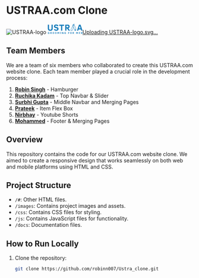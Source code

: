 # USTRAA.com Clone

![USTRAA-logo](https://github.com/hmohammed448/Ustraa-Clone/assets/101665407/2ac084f1-8f8f-41b0-ad01-d8210a539f54)
<svg xmlns="http://www.w3.org/2000/svg" width="94" height="28" fill="none"><path fill="#187DBB" d="M9.933 11.817a5.764 5.764 0 0 1-.74 3.372 3.064 3.064 0 0 1-2.614.995 3.725 3.725 0 0 1-2.002-.447 2.47 2.47 0 0 1-.994-1.377 8.59 8.59 0 0 1-.32-2.58V2.65H0v9.346c0 2.537.522 4.347 1.556 5.444a6.74 6.74 0 0 0 5.062 1.633c2.359 0 4.055-.548 5.074-1.645 1.019-1.097 1.53-2.907 1.53-5.419V2.65H9.935l-.002 9.167ZM27.082 10.363a6.251 6.251 0 0 0-1.785-.852 50.277 50.277 0 0 0-2.014-.573 11.143 11.143 0 0 1-2.589-.83 1.299 1.299 0 0 1-.738-1.185 1.413 1.413 0 0 1 .714-1.3 3.612 3.612 0 0 1 1.85-.408 3.758 3.758 0 0 1 3.454 1.913l2.5-1.948c-1.162-1.916-3.13-2.875-5.906-2.875a6.754 6.754 0 0 0-4.424 1.288 4.368 4.368 0 0 0-1.542 3.571c-.028.72.13 1.436.459 2.078.31.55.746 1.018 1.274 1.365a6.989 6.989 0 0 0 1.913.892c.739.23 1.53.46 2.359.676.62.144 1.226.344 1.81.599.307.141.574.356.778.624.18.262.27.575.255.893.029.572-.26 1.113-.753 1.406a3.987 3.987 0 0 1-2.078.459 5.384 5.384 0 0 1-1.582-.217 4 4 0 0 1-1.186-.609 5.924 5.924 0 0 1-1.058-1.185l-2.524 1.917a5.798 5.798 0 0 0 2.563 2.283 8.96 8.96 0 0 0 3.71.714 7.336 7.336 0 0 0 4.684-1.293 4.476 4.476 0 0 0 1.582-3.697 4.793 4.793 0 0 0-.472-2.27 3.917 3.917 0 0 0-1.254-1.436ZM30.69 5.634h4.948V18.72h3.277V5.634h4.948V2.65H30.69v2.984ZM57.822 10.696a5.575 5.575 0 0 0 .867-3.277 4.345 4.345 0 0 0-1.428-3.66 7.426 7.426 0 0 0-4.535-1.109h-5.843v16.07h3.277v-6.087h1.658l4.093 6.087h3.762l-4.297-6.465a3.905 3.905 0 0 0 2.446-1.56Zm-3.57-1.135c-.55.16-1.123.228-1.696.205h-2.397V5.494h2.537a3.797 3.797 0 0 1 2.053.421c.468.41.702 1.027.624 1.645.027.469-.06.937-.254 1.364a1.69 1.69 0 0 1-.866.637h-.001ZM88.207 2.65h-4.26L78.63 18.72h3.252l1.046-3.264h6.184l1.071 3.264h3.354l-5.33-16.07Zm-4.347 9.933 2.168-6.644 2.155 6.644H83.86ZM74.284 9.357a32.798 32.798 0 0 0-3.265-6.036l.536-1.212A1.136 1.136 0 0 0 70.98.62a1.132 1.132 0 0 0-1.496.578l-.365.828a1.704 1.704 0 0 0-.255-.012h-.153A2.378 2.378 0 0 0 66.5 4.538c.02.291.094.576.217.841l-5.151 11.667-.306.7.702.306 1.989.88a1.72 1.72 0 0 0 2.284-.879l2.613-5.928c.36-.82.04-1.778-.739-2.218l.582-1.303c.446.832.846 1.688 1.198 2.563a27.496 27.496 0 0 1 1.696 5.929c.065.436.255.843.548 1.173a2.367 2.367 0 0 0 4.105-2.07 32.581 32.581 0 0 0-1.954-6.842ZM70.19 1.502a.358.358 0 0 1 .327-.217.46.46 0 0 1 .14.026c.185.084.27.3.192.487l-.366.841a2.23 2.23 0 0 0-.608-.408l.315-.729Zm-2.882 8.351a.487.487 0 0 0 .244.638l.114.051a.974.974 0 0 1 .497 1.275l-2.627 5.916a.974.974 0 0 1-.88.574c-.136 0-.27-.027-.396-.077l-1.99-.88 4.948-11.207c.357.522.69 1.058 1.007 1.607l-.917 2.103Zm7.664 8.072c-.292.25-.662.39-1.046.395-.467.001-.91-.204-1.211-.56a1.604 1.604 0 0 1-.365-.804 28.112 28.112 0 0 0-1.747-6.095 28.536 28.536 0 0 0-3.022-5.558 1.608 1.608 0 0 1 1.198-2.533h.102c.564-.001 1.087.294 1.377.777a31.87 31.87 0 0 1 5.228 12.783 1.6 1.6 0 0 1-.514 1.6v-.005Z"/><path fill="#187DBB" d="M69.078 5.677a1.217 1.217 0 1 0-.165-2.429 1.217 1.217 0 0 0 .165 2.43ZM74.114 18.02a1.217 1.217 0 1 0-.165-2.429 1.217 1.217 0 0 0 .165 2.43ZM3.52 23.969a1.118 1.118 0 0 0-.447-.433 1.44 1.44 0 0 0-.65-.14 1.04 1.04 0 0 0-.932.42c-.218.375-.32.805-.293 1.238-.035.419.063.838.28 1.199.225.27.568.413.918.382.306.005.608-.065.88-.205v-.738h-.93v-.853h1.9v2.085c-.247.177-.523.31-.815.395a3.386 3.386 0 0 1-1.007.154 2.23 2.23 0 0 1-1.67-.574 2.606 2.606 0 0 1-.562-1.849c0-1.67.74-2.512 2.206-2.512.385-.007.768.067 1.123.217.305.13.561.353.73.638l-.732.576ZM9.651 27.378l-1.21-1.798h-.488v1.798H6.98V22.63h1.722c.47-.037.94.08 1.339.331.306.273.462.676.421 1.083.017.343-.072.683-.254.974-.17.247-.435.413-.73.46l1.262 1.912H9.643l.008-.012Zm-.165-3.287a.556.556 0 0 0-.179-.487 1.163 1.163 0 0 0-.599-.122h-.747v1.262h.714a1.62 1.62 0 0 0 .497-.063.442.442 0 0 0 .254-.191c.048-.13.068-.268.06-.407v.008ZM17.01 25.001a2.8 2.8 0 0 1-.523 1.85 1.88 1.88 0 0 1-1.517.608 1.813 1.813 0 0 1-1.542-.65 3.591 3.591 0 0 1 0-3.652 1.813 1.813 0 0 1 1.542-.65 1.838 1.838 0 0 1 1.556.65c.352.548.521 1.194.483 1.844Zm-.995 0a2.321 2.321 0 0 0-.244-1.223.873.873 0 0 0-.803-.382.86.86 0 0 0-.804.382c-.185.38-.269.801-.243 1.223a2.32 2.32 0 0 0 .243 1.224c.18.262.487.408.804.382a.86.86 0 0 0 .803-.382c.192-.378.276-.801.244-1.224ZM23.436 25.001a2.8 2.8 0 0 1-.522 1.85 1.88 1.88 0 0 1-1.517.608 1.813 1.813 0 0 1-1.543-.65 3.591 3.591 0 0 1 0-3.652 1.813 1.813 0 0 1 1.543-.65 1.838 1.838 0 0 1 1.556.65c.352.548.52 1.194.483 1.844Zm-.995 0a2.321 2.321 0 0 0-.243-1.223.873.873 0 0 0-.804-.382.86.86 0 0 0-.803.382c-.185.38-.27.801-.244 1.223a2.32 2.32 0 0 0 .244 1.224c.18.262.486.408.803.382a.86.86 0 0 0 .804-.382c.191-.378.275-.801.243-1.224ZM29.76 27.378V24.19l-1.136 1.976h-.56L26.94 24.19v3.188h-.93V22.63h1.109l1.237 2.244 1.249-2.244h1.083v4.748h-.93ZM35.599 27.374h-2.283v-.739h.664v-3.252h-.664v-.74H35.6v.74h-.663v3.25h.663v.741ZM40.891 27.378l-1.721-3.392v3.392h-.944V22.63h1.25l1.606 3.2v-3.2h.944v4.748H40.89ZM47.942 23.969a1.117 1.117 0 0 0-.447-.433 1.44 1.44 0 0 0-.65-.14 1.04 1.04 0 0 0-.931.42c-.218.375-.32.805-.294 1.238-.034.419.064.838.28 1.199.225.27.568.413.918.382.306.005.608-.065.88-.205v-.738h-.905v-.853h1.9v2.085a2.7 2.7 0 0 1-.815.395 3.387 3.387 0 0 1-1.007.154 2.229 2.229 0 0 1-1.67-.574 2.606 2.606 0 0 1-.562-1.849c0-1.67.74-2.512 2.206-2.512.385-.007.768.067 1.123.217.305.13.561.353.73.638l-.756.576ZM55.838 23.522v1.02h1.747v.852h-1.747v1.984h-.974V22.63h3.044v.88h-2.07v.012ZM64.2 25.001a2.8 2.8 0 0 1-.523 1.85 1.88 1.88 0 0 1-1.517.608 1.813 1.813 0 0 1-1.542-.65 3.591 3.591 0 0 1 0-3.652 1.814 1.814 0 0 1 1.542-.65 1.84 1.84 0 0 1 1.556.65A3.08 3.08 0 0 1 64.199 25Zm-.995 0a2.321 2.321 0 0 0-.244-1.223.873.873 0 0 0-.803-.382.86.86 0 0 0-.804.382c-.185.38-.269.801-.243 1.223a2.32 2.32 0 0 0 .243 1.224c.18.262.486.408.804.382a.86.86 0 0 0 .803-.382c.191-.378.276-.801.244-1.224ZM69.425 27.378l-1.21-1.798h-.488v1.798h-.974V22.63h1.722c.47-.037.94.08 1.339.331.305.273.462.676.421 1.083.017.343-.072.683-.254.974-.171.247-.435.413-.73.46l1.261 1.912h-1.095l.008-.012Zm-.153-3.287a.556.556 0 0 0-.179-.487 1.163 1.163 0 0 0-.599-.122h-.752v1.262h.713a1.62 1.62 0 0 0 .498-.063.443.443 0 0 0 .254-.191c.05-.13.072-.268.065-.407v.008ZM80.123 27.378V24.19l-1.135 1.976h-.561l-1.123-1.976v3.188h-.93V22.63h1.11l1.236 2.244 1.25-2.244h1.083v4.748h-.93ZM83.833 27.378V22.63h3.073v.852h-2.117v1.007h1.785v.852h-1.785v1.135h2.117v.88h-3.073v.022ZM92.198 27.378l-1.721-3.392v3.392h-.944V22.63h1.25l1.606 3.2v-3.2h.944v4.748h-1.135Z"/></svg>[Uploading USTRAA-logo.svg…]()


## Team Members

We are a team of six members who collaborated to create this USTRAA.com website clone. Each team member played a crucial role in the development process:

1. **[Robin Singh](#)** - Hamburger
2. **[Ruchika Kadam](#)** - Top Navbar & Slider
3. **[Surbhi Gupta](#)** - Middle Navbar and Merging Pages
4. **[Prateek](#)** - Item Flex Box
5. **[Nirbhay](#)** - Youtube Shorts
6. **[Mohammed](#)** - Footer & Merging Pages

## Overview

This repository contains the code for our USTRAA.com website clone. We aimed to create a responsive design that works seamlessly on both web and mobile platforms using HTML and CSS.

## Project Structure

- `/#`: Other HTML files.
- `/images`: Contains project images and assets.
- `/css`: Contains CSS files for styling.
- `/js`: Contains JavaScript files for functionality.
- `/docs`: Documentation files.

## How to Run Locally

1. Clone the repository:

   ```bash
   git clone https://github.com/robinn007/Ustra_clone.git
